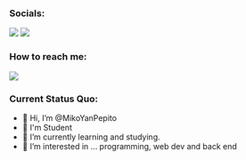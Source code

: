 ### Socials:
<a href="https://instagram.com/coffiematee"><img src="https://img.shields.io/badge/coffiematee-%23E4405F.svg?&style=for-the-badge&logo=instagram&logoColor=white"></a>
<a href="https://www.facebook.com/Miko Yan/"><img src="https://img.shields.io/badge/Miko Yan-1877F2?style=for-the-badge&logo=facebook&logoColor=white"></a>
<br>
### How to reach me: 

<a href="mailto: itadoripepito@gmail.com">
<img src="https://img.shields.io/badge/-itadoripepito@gmail.com-7B83EB?&style=for-the-badge&logo=Microsoft-outlook&logoColor=white" ></a>

### Current Status Quo:
- 👋 Hi, I’m @MikoYanPepito<br>
- 👋 I'm Student 
- 🌱 I’m currently learning and studying.
- 👀 I’m interested in ... programming, web dev and back end 

<!---
MikoYanPepito/MikoYanPepito is a ✨ special ✨ repository because its `README.md` (this file) appears on your GitHub profile.
You can click the Preview link to take a look at your changes.
--->
